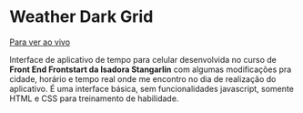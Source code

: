 # Weather Dark Grid
[Para ver ao vivo](https://coderandressa.github.io/Weather-grid/)



Interface de aplicativo de tempo para celular desenvolvida no curso de **Front End Frontstart da Isadora Stangarlin** com algumas modificações pra cidade, horário e tempo real onde me encontro no dia de realização do aplicativo. É uma interface básica, sem funcionalidades javascript, somente HTML e CSS para treinamento de habilidade.
